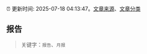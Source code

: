 :alarm_clock: 更新时间: 2025-07-18 04:13:47。[文章来源](/README.md)、[文章分类](/TAGS.md)

## 报告


> 关键字：`报告`、`月报`



